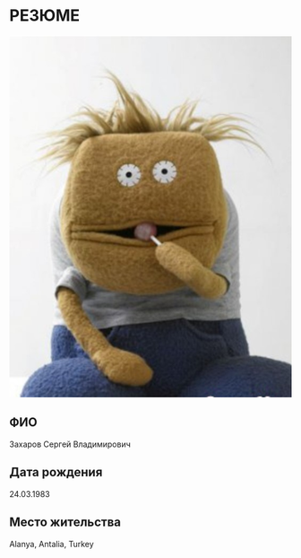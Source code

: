 # РЕЗЮМЕ

![Фото для домашнего задания](Чак.jpg)

## ФИО
Захаров Сергей Владимирович

## Дата рождения
24.03.1983 

## Место жительства

Alanya, Antalia, Turkey
